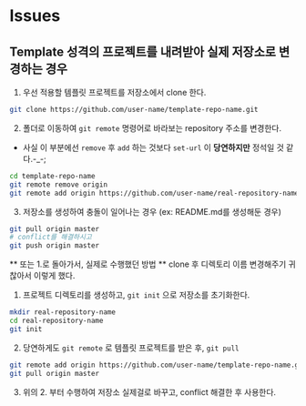 # Issues

## Template 성격의 프로젝트를 내려받아 실제 저장소로 변경하는 경우
1. 우선 적용할 템플릿 프로젝트를 저장소에서 clone 한다.
``` sh
git clone https://github.com/user-name/template-repo-name.git
```

2. 폴더로 이동하여 `git remote` 명령어로 바라보는 repository 주소를 변경한다.

- 사실 이 부분에선 `remove` 후 `add` 하는 것보다 `set-url` 이 **당연하지만** 정석일 것 같다.-_-;
``` sh
cd template-repo-name
git remote remove origin
git remote add origin https://github.com/user-name/real-repository-name.git
```

3. 저장소를 생성하여 충돌이 일어나는 경우 (ex: README.md를 생성해둔 경우)
``` sh
git pull origin master
# conflict를 해결하시고
git push origin master
```

** 또는 1.로 돌아가서, 실제로 수행했던 방법 **
clone 후 디렉토리 이름 변경해주기 귀찮아서 이렇게 했다.
1. 프로젝트 디렉토리를 생성하고, `git init` 으로 저장소를 초기화한다.
``` sh
mkdir real-repository-name
cd real-repository-name
git init
```

2. 당연하게도 `git remote` 로 템플릿 프로젝트를 받은 후, `git pull`
``` sh
git remote add origin https://github.com/user-name/template-repo-name.git
git pull origin master
```

3. 위의 2. 부터 수행하여 저장소 실제걸로 바꾸고, conflict 해결한 후 사용한다.